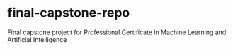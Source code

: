 # final-capstone-repo
Final capstone project for Professional Certificate in Machine Learning and Artificial Intelligence
